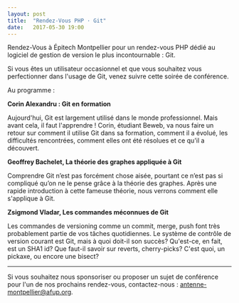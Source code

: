 ```yaml
---
layout: post
title:  "Rendez-Vous PHP · Git"
date:   2017-05-30 19:00
---
```


Rendez-Vous à Épitech Montpellier pour un rendez-vous PHP dédié au logiciel de gestion de version le plus incontournable : Git.

Si vous êtes un utilisateur occasionnel et que vous souhaitez vous perfectionner dans l'usage de Git, venez suivre cette soirée de conférence.

Au programme :

**Corin Alexandru : Git en formation**

Aujourd'hui, Git est largement utilisé dans le monde professionnel. Mais avant cela, il faut l'apprendre ! Corin, étudiant Beweb, va nous faire un retour sur comment il utilise Git dans sa formation, comment il a évolué, les difficultés rencontrées, comment elles ont été résolues et ce qu'il a découvert. 

**Geoffrey Bachelet, La théorie des graphes appliquée à Git** 

Comprendre Git n’est pas forcément chose aisée, pourtant ce n’est pas si compliqué qu’on ne le pense grâce à la théorie des graphes. Après une rapide introduction à cette fameuse théorie, nous verrons comment elle s'applique à Git. 

**Zsigmond Vladar, Les commandes méconnues de Git** 

Les commandes de versioning comme un commit, merge, push font très probablement partie de vos tâches quotidiennes. Le système de contrôle de version courant est Git, mais à quoi doit-il son succès? Qu'est-ce, en fait, est un SHA1 id? Que faut-il savoir sur reverts, cherry-picks? C'est quoi, un pickaxe, ou encore une bisect? 

---

Si vous souhaitez nous sponsoriser ou proposer un sujet de conférence pour l'un de nos prochains rendez-vous, contactez-nous : antenne-montpellier@afup.org.
